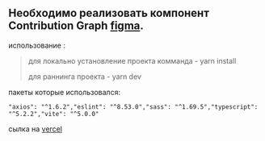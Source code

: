 ## Необходимо реализовать компонент Contribution Graph [**figma**](https://www.figma.com/file/shD187YQ4zeQ6x2DGN6avE/%D0%A2%D0%B5%D1%81%D1%82%D0%BE%D0%B2%D0%BE%D0%B5-%D0%B7%D0%B0%D0%B4%D0%B0%D0%BD%D0%B8%D0%B5?node-id=2%3A1025&mode=dev).

использование :

> для локально установление проекта комманда - yarn install
>
> для раннинга проекта - yarn dev

пакеты которые использовался:

`"axios": "^1.6.2","eslint": "^8.53.0","sass": "^1.69.5","typescript": "^5.2.2","vite": "^5.0.0"`

сылка на [vercel](https://contribution-graph-wine.vercel.app/)
